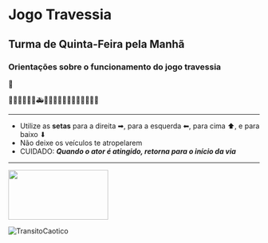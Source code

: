 # Jogo Travessia
## Turma de Quinta-Feira pela Manhã
### Orientações sobre o funcionamento do jogo travessia
:car:

🚗🚓🚕🚛🚚🚒🚑🏃‍♀️🏃‍♂️🏃‍♀️🏃‍♂️🏃‍♀️🏃‍♂️

---
- Utilize as **setas** para a direita ➡, para a esquerda ⬅, para cima ⬆, e para baixo ⬇
- Não deixe os veículos te atropelarem
- CUIDADO: ***Quando o ator é atingido, retorna para o início da via***
---

<img src="https://artesmendes.files.wordpress.com/2013/04/charge27-04-2013-e1367249553863.jpg" width="200" height="100"/> 

![TransitoCaotico](https://artesmendes.files.wordpress.com/2013/04/charge27-04-2013-e1367249553863.jpg)
